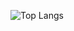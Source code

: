 ![Top Langs](https://github-readme-stats.vercel.app/api/top-langs/?username=Davi-Prussek&layout=compact)
